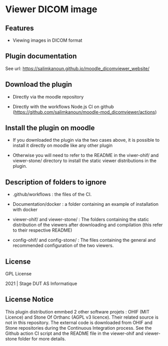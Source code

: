# Viewer DICOM image #


## Features ##


- Viewing images in DICOM format

## Plugin documentation ##

See url: https://salimkanoun.github.io/moodle_dicomviewer_website/

## Download the plugin ##


- Directly via the moodle repository

- Directly with the workflows Node.js CI on github (https://github.com/salimkanoun/moodle-mod_dicomviewer/actions)


## Install the plugin on moodle ##


- If you downloaded the plugin via the two cases above, it is possible to install it directly on moodle like any other plugin

- Otherwise you will need to refer to the README in the viwer-ohif/ and viewer-stone/ directory to install the static viewer distributions in the plugin.


## Description of folders to ignore ##


- .github/workflows : the files of the CI.

- Documentation/docker : a folder containing an example of installation with docker

- viewer-ohif/ and viewer-stone/ :  The folders containing the static distribution of the viewers after downloading and compilation (this refer to their respective README)

- config-ohif/ and config-stone/ : The files containing the general and recommended configuration of the two viewers.


## License ##


GPL License

2021 | Stage DUT AS Informatique

## License Notice ##

This plugin distribution emmbed 2 other software projets : OHIF (MIT Licence) and Stone Of Orthanc (AGPL v3 licence). Their related source is not in this repository.
The external code is downloaded from OHIF and Stone repositories during the Continuous Integration process.
See the Github action CI script and the README file in the viewer-ohif and viewer-stone folder for more details.



